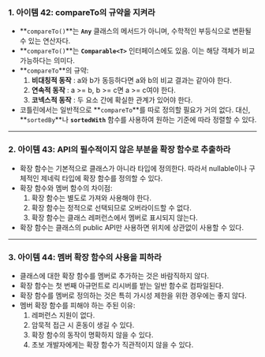 ### **1. 아이템 42: compareTo의 규약을 지켜라**

- **`compareTo()`**는 **`Any`** 클래스의 메서드가 아니며, 수학적인 부등식으로 변환될 수 있는 연산자다.
- **`compareTo()`**는 **`Comparable<T>`** 인터페이스에도 있음. 이는 해당 객체가 비교 가능하다는 의미다.
- **`compareTo`**의 규약:
    1. **비대칭적 동작** : a와 b가 동등하다면 a와 b의 비교 결과는 같아야 한다.
    2. **연속적 동작** : a >= b, b >= c면 a >= c여야 한다.
    3. **코넥스적 동작** : 두 요소 간에 확실한 관계가 있어야 한다.
- 코틀린에서는 일반적으로 **`compareTo`**를 따로 정의할 필요가 거의 없다. 대신, **`sortedBy`**나 **`sortedWith`** 함수를 사용하여 원하는 기준에 따라 정렬할 수 있다.

---

### **2. 아이템 43: API의 필수적이지 않은 부분을 확장 함수로 추출하라**

- 확장 함수는 기본적으로 클래스가 아니라 타입에 정의한다. 따라서 nullable이나 구체적인 제네릭 타입에 확장 함수를 정의할 수 있다.
- 확장 함수와 멤버 함수의 차이점:
    1. 확장 함수는 별도로 가져와 사용해야 한다.
    2. 확장 함수는 정적으로 선택되므로 오버라이드할 수 없다.
    3. 확장 함수는 클래스 레퍼런스에서 멤버로 표시되지 않는다.
- 확장 함수는 클래스의 public API만 사용하면 위치에 상관없이 사용할 수 있다.

---

### **3. 아이템 44: 멤버 확장 함수의 사용을 피하라**

- 클래스에 대한 확장 함수를 멤버로 추가하는 것은 바람직하지 않다.
- 확장 함수는 첫 번째 아규먼트로 리시버를 받는 일반 함수로 컴파일된다.
- 확장 함수를 멤버로 정의하는 것은 특히 가시성 제한을 위한 경우에는 좋지 않다.
- 멤버 확장 함수를 피해야 하는 주된 이유:
    1. 레퍼런스 지원이 없다.
    2. 암묵적 접근 시 혼동이 생길 수 있다.
    3. 확장 함수의 동작이 명확하지 않을 수 있다.
    4. 초보 개발자에게는 확장 함수가 직관적이지 않을 수 있다.

